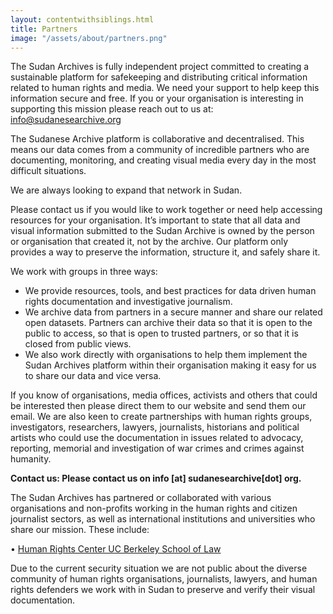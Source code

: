 ```yaml
---
layout: contentwithsiblings.html
title: Partners
image: "/assets/about/partners.png"
---
```


The Sudan Archives is fully independent project committed to creating a sustainable platform for safekeeping and distributing critical information related to human rights and media. We need your support to help keep this information secure and free. If you or your organisation is interesting in supporting this mission please reach out to us at: info@sudanesearchive.org 

The Sudanese Archive platform is collaborative and decentralised. This means our data comes from a community of incredible partners who are documenting, monitoring, and creating visual media every day in the most difficult situations. 

We are always looking to expand that network in Sudan. 

Please contact us if you would like to work together or need help accessing resources for your organisation. It’s important to state that all data and visual information submitted to the Sudan Archive is owned by the person or organisation that created it, not by the archive. Our platform only provides a way to preserve the information, structure it, and safely share it. 

We work with groups in three ways:

- We provide resources, tools, and best practices for data driven human rights documentation and investigative journalism. 
- We archive data from partners in a secure manner and share our related open datasets. Partners can archive their data so that it is open to the public to access, so that is open to trusted partners, or so that it is closed from public views.
- We also work directly with organisations to help them implement the Sudan Archives platform within their organisation making it easy for us to share our data and vice versa. 

If you know of organisations, media offices, activists and others that could be interested then please direct them to our website and send them our email. We are also keen to create partnerships with human rights groups, investigators, researchers, lawyers, journalists, historians and political artists who could use the documentation in issues related to advocacy, reporting, memorial and investigation of war crimes and crimes against humanity.

**Contact us: Please contact us on info [at] sudanesearchive[dot] org.**

The Sudan Archives has partnered or collaborated with various organisations and non-profits working in the human rights and citizen journalist sectors, as well as international institutions and universities who share our mission. These include:

• [Human Rights Center UC Berkeley School of Law](https://www.law.berkeley.edu/research/human-rights-center/)

Due to the current security situation we are not public about the diverse community of human rights organisations, journalists, lawyers, and human rights defenders we work with in Sudan to preserve and verify their visual documentation.
